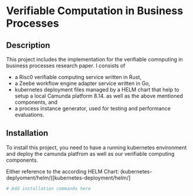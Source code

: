 # Verifiable Computation in Business Processes

## Description

This project includes the implementation for the verifiable comnputing in business processes research paper.
I consists of 
- a Risc0 verifiable computing service written in Rust,
- a Zeebe workflow engine adapter service written in Go,
- kubernetes deployment files managed by a HELM chart that help to setup a local Camunda platform 8.14. as well as the above mentioned components, and
- a process instance generator, used for testing and performance evaluations.

## Installation

To install this project, you need to have a running kubernetes environment and deploy the camunda platfrom as well as our verifiable computing components.

Either reference to the according HELM Chart: (kubernetes-deplyoment/helm/)[kubernetes-deployment/helm/]

```bash
# Add installation commands here